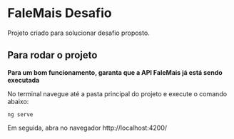 # FaleMais Desafio

Projeto criado para solucionar desafio proposto. 

## Para rodar o projeto

**Para um bom funcionamento, garanta que a API FaleMais já está sendo executada**

No terminal navegue até a pasta principal do projeto e execute o comando abaixo:
```
ng serve

```
Em seguida, abra no navegador http://localhost:4200/
